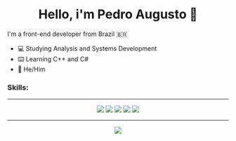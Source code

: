 <h1 align="center">Hello, i'm Pedro Augusto 👾</h1>

I'm a front-end developer from Brazil 🇧🇷
- 💻 Studying Analysis and Systems Development
- ⌨️ Learning C++ and C#
- 👥 He/Him

### Skills:
------------

<div align="center">
  <img src="https://img.shields.io/badge/JavaScript-323330?style=for-the-badge&logo=javascript&logoColor=F7DF1E" />
  <img src="https://img.shields.io/badge/Python-3776AB?style=for-the-badge&logo=python&logoColor=white" />
  <img src="https://img.shields.io/badge/HTML-239120?style=for-the-badge&logo=html5&logoColor=white" />
  <img src="https://img.shields.io/badge/HTML5-E34F26?style=for-the-badge&logo=html5&logoColor=white" />
  <img src="https://img.shields.io/badge/CSS-239120?&style=for-the-badge&logo=css3&logoColor=white" />

</div>



------------

<div align="center">
 <img src="https://github-readme-streak-stats.herokuapp.com?user=predoilustra&theme=modern-lilac2&date_format=j%20M%5B%20Y%5D&locale=pt-br)](https://git.io/streak-stats)" />
 </div>
